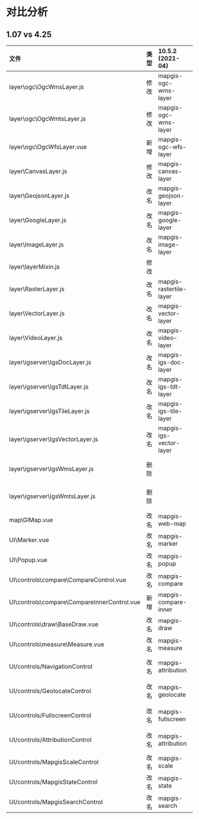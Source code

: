 # 对比分析

## 1.07 vs 4.25

| 文件                                        | 类型 | 10.5.2 (2021-04)        | 1.0.13 (2020-12)           | 10.5.2(按需引入)         | 1.0.13(按需引入)         | 备注                                                       |
| :------------------------------------------ | :--- | :---------------------- | :------------------------- | :----------------------- | :----------------------- | :--------------------------------------------------------- |
| layer\ogc\OgcWmsLayer.js                    | 修改 | mapgis-ogc-wms-layer    | mapbox-ogc-wms-layer       | MapgisOgcWmsLayer        | MapboxOgcWmsLayer        | props 内部宽度和高度按照国土提出的需求默认值统一升级成 512 |
| layer\ogc\OgcWmtsLayer.js                   | 修改 | mapgis-ogc-wms-layer    | mapbox-ogc-wms-layer       | MapgisOgcWmtsLayer       | MapboxOgcWmtsLayer       | props 内部宽度和高度按照国土提出的需求默认值统一升级成 512 |
| layer\ogc\OgcWfsLayer.vue                   | 新增 | mapgis-ogc-wfs-layer    | 无                         |                          |                          | 无                                                         |
| layer\CanvasLayer.js                        | 修改 | mapgis-canvas-layer     | mapbox-canvas-layer        | MapgisCanvasLayer        | MapboxCanvasLayer        | 新增 props 属性 delay                                      |
| layer\GeojsonLayer.js                       | 改名 | mapgis-geojson-layer    | mapbox-geojson-layer       | MapgisGeojsonLayer       | MapboxGeojsonLayer       |                                                            |
| layer\GoogleLayer.js                        | 改名 | mapgis-google-layer     | GoogleLayer                | MapgisGoogleLayer        | MapboxGoogleLayer        |                                                            |
| layer\ImageLayer.js                         | 改名 | mapgis-image-layer      | mapbox-image-layer         | MapgisImageLayer         | MapboxImageLayer         |                                                            |
| layer\layerMixin.js                         | 修改 |                         |                            |                          |                          | props 新增 url、mapgisOffset                               |
| layer\RasterLayer.js                        | 改名 | mapgis-rastertile-layer | mapbox-raster-layer        | MapgisRasterLayer        | MapboxRasterLayer        |                                                            |
| layer\VectorLayer.js                        | 改名 | mapgis-vector-layer     | mapbox-vector-layer        | MapgisVectorLayer        | MapboxVectorLayer        |                                                            |
| layer\VideoLayer.js                         | 改名 | mapgis-video-layer      | mapbox-video-layer         | MapgisVideoLayer         | MapboxVideoLayer         |                                                            |
| layer\igserver\IgsDocLayer.js               | 改名 | mapgis-igs-doc-layer    | mapbox-igs-doc-layer       | MapgisIgsDocLayer        | MapboxIgsDocLayer        |                                                            |
| layer\igserver\IgsTdtLayer.js               | 改名 | mapgis-igs-tdt-layer    | mapbox-igs-tdt-layer       | MapgisIgsTdtLayer        | MapboxIgsTdtLayer        |                                                            |
| layer\igserver\IgsTileLayer.js              | 改名 | mapgis-igs-tile-layer   | mapbox-igs-tile-layer      | MapgisIgsTileLayer       | MapboxIgsTileLayer       |                                                            |
| layer\igserver\IgsVectorLayer.js            | 改名 | mapgis-igs-vector-layer | mapbox-igs-vector-layer    | MapgisIgsVectorLayer     | MapboxIgsVectorLayer     |                                                            |
| layer\igserver\IgsWmsLayer.js               | 删除 |                         |                            |                          |                          | 请使用 layer\igserver\IgsWmsLayer.js 替代                  |
| layer\igserver\IgsWmtsLayer.js              | 删除 |                         |                            |                          |                          | 请使用 layer\igserver\IgsWmtsLayer.js 替代                 |
| map\GlMap.vue                               | 改名 | mapgis-web-map          | mapbox-map                 | MapgisWebMap             | MapboxMap                |                                                            |
| UI\Marker.vue                               | 改名 | mapgis-marker           | mapbox-marker              | MapgisMarker             | MapboxMarker             |                                                            |
| UI\Popup.vue                                | 改名 | mapgis-popup            | mapbox-popup               | MapgisPopup              | MapboxPopup              |                                                            |
| UI\controls\compare\CompareControl.vue      | 改名 | mapgis-compare          | mapbox-compare             | MapgisCompareControl     | MapboxCompareControl     | 实现了地图级别的内部 slot 机制                             |
| UI\controls\compare\CompareInnerControl.vue | 新增 | mapgis-compare-inner    |                            |                          |                          |                                                            |
| UI\controls\draw\BaseDraw.vue               | 改名 | mapgis-draw             | mapbox-base-draw           | MapgisDraw               | MapboxBaseDraw           |                                                            |
| UI\controls\measure\Measure.vue             | 改名 | mapgis-measure          | mapbox-base-measure        | MapgisMeasure            | MapboxMeasure            |                                                            |
| UI/controls/NavigationControl               | 改名 | mapgis-attribution      | mapbox-attribution-control | MapgisNavigationControl  | MapboxNavigationControl  |
| UI/controls/GeolocateControl                | 改名 | mapgis-geolocate        | mapbox-geolocate-control   | MapgisGeolocateControl   | MapboxGeolocateControl   |                                                            |
| UI/controls/FullscreenControl               | 改名 | mapgis-fullscreen       | mapbox-fullscreen-control  | MapgisFullscreenControl  | MapboxFullscreenControl  |                                                            |
| UI/controls/AttributionControl              | 改名 | mapgis-attribution      | mapbox-attribution-control | MapgisAttributionControl | MapboxAttributionControl |                                                            |
| UI/controls/MapgisScaleControl              | 改名 | mapgis-scale            | mapbox-scale-control       | MapgisScaleControl       | MapboxScaleControl       |                                                            |
| UI/controls/MapgisStateControl              | 改名 | mapgis-state            | StateControl               | MapgisStateControl       | MapboxStateControl       |                                                            |
| UI/controls/MapgisSearchControl             | 改名 | mapgis-search           | FullscreenControl          | MapgisSearchControl      | MapboxSearchControl      |                                                            |
